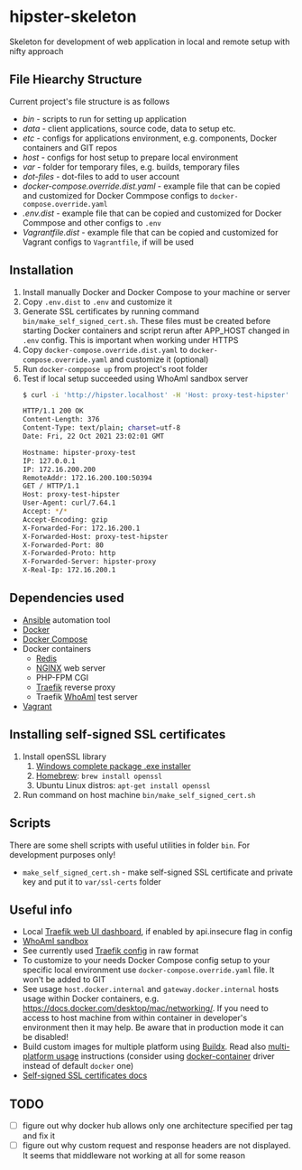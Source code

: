 # hipster-skeleton
Skeleton for development of web application in local and remote setup with nifty approach


## File Hiearchy Structure
Current project's file structure is as follows

* *bin* - scripts to run for setting up application
* *data* - client applications, source code, data to setup etc.
* *etc* - configs for applications environment, e.g. components, Docker containers and GIT repos
* *host* - configs for host setup to prepare local environment
* *var* - folder for temporary files, e.g. builds, temporary files
* *dot-files* - dot-files to add to user account
* *docker-compose.override.dist.yaml* - example file that can be copied and customized for Docker Commpose configs to `docker-compose.override.yaml`
* *.env.dist* - example file that can be copied and customized for Docker Commpose and other configs to `.env`
* *Vagrantfile.dist* - example file that can be copied and customized for Vagrant configs to `Vagrantfile`, if will be used


## Installation
1. Install manually Docker and Docker Compose to your machine or server
1. Copy `.env.dist` to `.env` and customize it
1. Generate SSL certificates by running command `bin/make_self_signed_cert.sh`. These files must be created before starting Docker containers and script rerun after APP_HOST changed in `.env` config. This is important when working under HTTPS
1. Copy `docker-compose.override.dist.yaml` to `docker-compose.override.yaml` and customize it (optional)
1. Run `docker-comppose up` from project's root folder
1. Test if local setup succeeded using WhoAmI sandbox server
    ```bash
    $ curl -i 'http://hipster.localhost' -H 'Host: proxy-test-hipster'

    HTTP/1.1 200 OK
    Content-Length: 376
    Content-Type: text/plain; charset=utf-8
    Date: Fri, 22 Oct 2021 23:02:01 GMT

    Hostname: hipster-proxy-test
    IP: 127.0.0.1
    IP: 172.16.200.200
    RemoteAddr: 172.16.200.100:50394
    GET / HTTP/1.1
    Host: proxy-test-hipster
    User-Agent: curl/7.64.1
    Accept: */*
    Accept-Encoding: gzip
    X-Forwarded-For: 172.16.200.1
    X-Forwarded-Host: proxy-test-hipster
    X-Forwarded-Port: 80
    X-Forwarded-Proto: http
    X-Forwarded-Server: hipster-proxy
    X-Real-Ip: 172.16.200.1
    
    ```

## Dependencies used
* [Ansible](https://docs.ansible.com/ansible/latest/) automation tool
* [Docker](https://docs.docker.com)
* [Docker Compose](https://docs.docker.com/compose)
* Docker containers
    * [Redis](https://redis.io/documentation)
    * [NGINX](https://nginx.org/en/docs/) web server
    * PHP-FPM CGI
    * [Traefik](https://doc.traefik.io/traefik/) reverse proxy
    * Traefik [WhoAmI](https://github.com/traefik/whoami) test server
* [Vagrant](https://www.vagrantup.com/)

## Installing self-signed SSL certificates
1. Install openSSL library
    1. [Windows complete package .exe installer](http://gnuwin32.sourceforge.net/packages/openssl.htm)
    1. [Homebrew](https://brew.sh/): `brew install openssl`
    1. Ubuntu Linux distros: `apt-get install openssl`
1. Run command on host machine `bin/make_self_signed_cert.sh`

## Scripts
There are some shell scripts with useful utilities in folder `bin`. For development purposes only!

* `make_self_signed_cert.sh` - make self-signed SSL certificate and private key and put it to `var/ssl-certs` folder


## Useful info
* Local [Traefik web UI dashboard](http://localhost:8080/dashboard/), if enabled by api.insecure flag in config
* [WhoAmI sandbox](proxy-test-hip.docker.localhost)
* See currently used [Traefik config](http://localhost:8080/api/rawdata) in raw format
* To customize to your needs Docker Compose config setup to your specific local environment use `docker-compose.override.yaml` file. It won't be added to GIT
* See usage `host.docker.internal` and `gateway.docker.internal` hosts usage within Docker containers, e.g. https://docs.docker.com/desktop/mac/networking/. If you need to access to host machine from within container in developer's environment then it may help. Be aware that in production mode it can be disabled!
* Build custom images for multiple platform using [Buildx](https://docs.docker.com/buildx/working-with-buildx/). Read also [multi-platform usage](https://github.com/docker/build-push-action/blob/master/docs/advanced/multi-platform.md) instructions (consider using [docker-container](https://github.com/docker/buildx/blob/master/docs/reference/buildx_create.md#driver) driver instead of default `docker` one)
* [Self-signed SSL certificates docs](https://devcenter.heroku.com/articles/ssl-certificate-self)


## TODO
- [ ] figure out why docker hub allows only one architecture specified per tag and fix it
- [ ] figure out why custom request and response headers are not displayed. It seems that middleware not working at all for some reason
